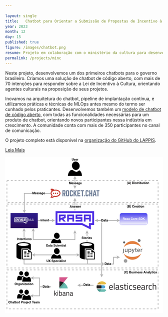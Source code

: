 ```yaml
---

layout: single
title:   Chatbot para Orientar a Submissão de Propostas de Incentivo à Cultura - Ministério da Cultura - 2017-2019
year: 2023
month: 12
day: 15
published: true
figure: /images/chatbot.png
resume: Projeto em colaboração com o ministério da cultura para desenvolver um dos primeiros chatbots de software livre e usando modelos de machine learning  na esfera pública. Pesquisa em DevOps, MLOps, chatbots, visualização de dados.
permalink: /projects/minc
---
```



Neste projeto, desenvolvemos um dos primeiros chatbots para o governo brasileiro. Criamos uma solução de chatbot de código aberto, com mais de 70 intenções para responder sobre a Lei de Incentivo à Cultura, orientando agentes culturais na proposição de seus projetos.

Inovamos na arquitetura do chatbot, pipeline de implantação contínua, e utilizamos práticas e técnicas de MLOps antes mesmo do termo ser cunhado pelos praticantes. Desenvolvemos também um [modelo de chatbot de código aberto](https://github.com/lappis-unb/rasa-ptbr-boilerplate), com todas as funcionalidades necessárias para um produto de chatbot, orientando novos participantes nessa indústria em crescimento. A comunidade conta com mais de 350 participantes no canal de comunicação.

O projeto completo está disponível na [organização do GitHub do LAPPIS](https://github.com/lappis-unb).


[Leia Mais](https://medium.com/@lappisunbfga/framework-de-assistente-virtual-do-laboratório-lappis-951aafcdbbdd)



<img src="/images/chatbot.png" alt="Arquitetura " style="height: 500px;" />
